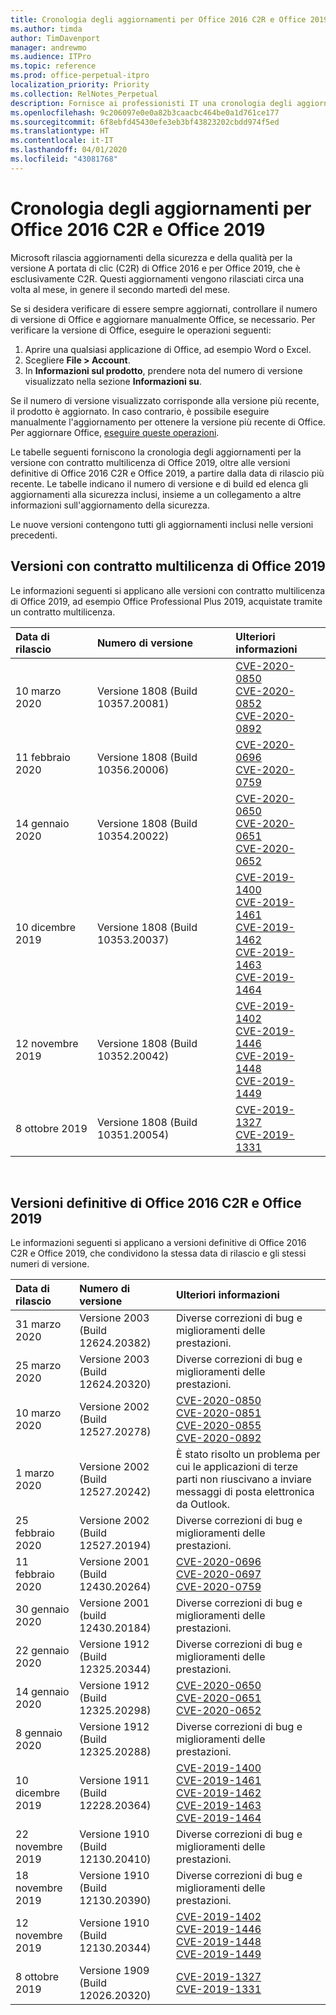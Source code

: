 ```yaml
---
title: Cronologia degli aggiornamenti per Office 2016 C2R e Office 2019
ms.author: timda
author: TimDavenport
manager: andrewmo
ms.audience: ITPro
ms.topic: reference
ms.prod: office-perpetual-itpro
localization_priority: Priority
ms.collection: RelNotes_Perpetual
description: Fornisce ai professionisti IT una cronologia degli aggiornamenti per le versioni con licenza perpetua di Office 2016 e 2019 che usano la tecnologia A portata di clic (C2R)
ms.openlocfilehash: 9c206097e0e0a82b3caacbc464be0a1d761ce177
ms.sourcegitcommit: 6f8ebfd45430efe3eb3bf43823202cbdd974f5ed
ms.translationtype: HT
ms.contentlocale: it-IT
ms.lasthandoff: 04/01/2020
ms.locfileid: "43081768"
---
```

# <a name="update-history-for-office-2016-c2r-and-office-2019"></a>Cronologia degli aggiornamenti per Office 2016 C2R e Office 2019

Microsoft rilascia aggiornamenti della sicurezza e della qualità per la versione A portata di clic (C2R) di Office 2016 e per Office 2019, che è esclusivamente C2R. Questi aggiornamenti vengono rilasciati circa una volta al mese, in genere il secondo martedì del mese.

Se si desidera verificare di essere sempre aggiornati, controllare il numero di versione di Office e aggiornare manualmente Office, se necessario. Per verificare la versione di Office, eseguire le operazioni seguenti:

  1.    Aprire una qualsiasi applicazione di Office, ad esempio Word o Excel.
  2.    Scegliere **File > Account**.
  3.    In **Informazioni sul prodotto**, prendere nota del numero di versione visualizzato nella sezione **Informazioni su**.

Se il numero di versione visualizzato corrisponde alla versione più recente, il prodotto è aggiornato. In caso contrario, è possibile eseguire manualmente l'aggiornamento per ottenere la versione più recente di Office. Per aggiornare Office, [eseguire queste operazioni](https://support.office.com/article/2ab296f3-7f03-43a2-8e50-46de917611c5).


Le tabelle seguenti forniscono la cronologia degli aggiornamenti per la versione con contratto multilicenza di Office 2019, oltre alle versioni definitive di Office 2016 C2R e Office 2019, a partire dalla data di rilascio più recente. Le tabelle indicano il numero di versione e di build ed elenca gli aggiornamenti alla sicurezza inclusi, insieme a un collegamento a altre informazioni sull'aggiornamento della sicurezza.

Le nuove versioni contengono tutti gli aggiornamenti inclusi nelle versioni precedenti.

## <a name="volume-licensed-versions-of-office-2019"></a>Versioni con contratto multilicenza di Office 2019
Le informazioni seguenti si applicano alle versioni con contratto multilicenza di Office 2019, ad esempio Office Professional Plus 2019, acquistate tramite un contratto multilicenza.

|**Data di rilascio**|**Numero di versione**|**Ulteriori informazioni**|
|:-----|:-----|:-----|
|10 marzo 2020   |Versione 1808 (Build 10357.20081)  |[CVE-2020-0850](https://portal.msrc.microsoft.com/it-IT/security-guidance/advisory/CVE-2020-0850) <br/> [CVE-2020-0852](https://portal.msrc.microsoft.com/it-IT/security-guidance/advisory/CVE-2020-0852) <br/> [CVE-2020-0892](https://portal.msrc.microsoft.com/it-IT/security-guidance/advisory/CVE-2020-0892) <br/>  |
|11 febbraio 2020   |Versione 1808 (Build 10356.20006)  |[CVE-2020-0696](https://portal.msrc.microsoft.com/it-IT/security-guidance/advisory/CVE-2020-0696) <br/> [CVE-2020-0759](https://portal.msrc.microsoft.com/it-IT/security-guidance/advisory/CVE-2020-0759) <br/>  |
|14 gennaio 2020   |Versione 1808 (Build 10354.20022)  |[CVE-2020-0650](https://portal.msrc.microsoft.com/it-IT/security-guidance/advisory/CVE-2020-0650) <br/> [CVE-2020-0651](https://portal.msrc.microsoft.com/it-IT/security-guidance/advisory/CVE-2020-0651) <br/> [CVE-2020-0652](https://portal.msrc.microsoft.com/it-IT/security-guidance/advisory/CVE-2020-0652) <br/>  |
|10 dicembre 2019   |Versione 1808 (Build 10353.20037)  |[CVE-2019-1400](https://portal.msrc.microsoft.com/it-IT/security-guidance/advisory/CVE-2019-1400) <br/> [CVE-2019-1461](https://portal.msrc.microsoft.com/it-IT/security-guidance/advisory/CVE-2019-1461) <br/> [CVE-2019-1462](https://portal.msrc.microsoft.com/it-IT/security-guidance/advisory/CVE-2019-1462) <br/> [CVE-2019-1463](https://portal.msrc.microsoft.com/it-IT/security-guidance/advisory/CVE-2019-1463) <br/> [CVE-2019-1464](https://portal.msrc.microsoft.com/it-IT/security-guidance/advisory/CVE-2019-1464) <br/> |
|12 novembre 2019   |Versione 1808 (Build 10352.20042)  |[CVE-2019-1402](https://portal.msrc.microsoft.com/it-IT/security-guidance/advisory/CVE-2019-1402) <br/> [CVE-2019-1446](https://portal.msrc.microsoft.com/it-IT/security-guidance/advisory/CVE-2019-1446) <br/> [CVE-2019-1448](https://portal.msrc.microsoft.com/it-IT/security-guidance/advisory/CVE-2019-1448) <br/> [CVE-2019-1449](https://portal.msrc.microsoft.com/it-IT/security-guidance/advisory/CVE-2019-1449) <br/>  |
|8 ottobre 2019   |Versione 1808 (Build 10351.20054)  |[CVE-2019-1327](https://portal.msrc.microsoft.com/it-IT/security-guidance/advisory/CVE-2019-1327) <br/> [CVE-2019-1331](https://portal.msrc.microsoft.com/it-IT/security-guidance/advisory/CVE-2019-1331) <br/> |








<br/>

## <a name="retail-versions-of-office-2016-c2r-and-office-2019"></a>Versioni definitive di Office 2016 C2R e Office 2019
Le informazioni seguenti si applicano a versioni definitive di Office 2016 C2R e Office 2019, che condividono la stessa data di rilascio e gli stessi numeri di versione.

|**Data di rilascio**|**Numero di versione**|**Ulteriori informazioni**|
|:-----|:-----|:-----|
|31 marzo 2020|Versione 2003 (Build 12624.20382)  |Diverse correzioni di bug e miglioramenti delle prestazioni. <br/>  |
|25 marzo 2020|Versione 2003 (Build 12624.20320)  |Diverse correzioni di bug e miglioramenti delle prestazioni. <br/>  |
|10 marzo 2020|Versione 2002 (Build 12527.20278)  |[CVE-2020-0850](https://portal.msrc.microsoft.com/it-IT/security-guidance/advisory/CVE-2020-0850) <br/> [CVE-2020-0851](https://portal.msrc.microsoft.com/it-IT/security-guidance/advisory/CVE-2020-0851) <br/> [CVE-2020-0855](https://portal.msrc.microsoft.com/it-IT/security-guidance/advisory/CVE-2020-0855) <br/> [CVE-2020-0892](https://portal.msrc.microsoft.com/it-IT/security-guidance/advisory/CVE-2020-0892) <br/>  |
|1 marzo 2020   |Versione 2002 (Build 12527.20242)  |È stato risolto un problema per cui le applicazioni di terze parti non riuscivano a inviare messaggi di posta elettronica da Outlook. <br/>  |
|25 febbraio 2020   |Versione 2002 (Build 12527.20194)  |Diverse correzioni di bug e miglioramenti delle prestazioni. <br/>  |
|11 febbraio 2020   |Versione 2001 (Build 12430.20264)  |[CVE-2020-0696](https://portal.msrc.microsoft.com/it-IT/security-guidance/advisory/CVE-2020-0696) <br/> [CVE-2020-0697](https://portal.msrc.microsoft.com/it-IT/security-guidance/advisory/CVE-2020-0697) <br/> [CVE-2020-0759](https://portal.msrc.microsoft.com/it-IT/security-guidance/advisory/CVE-2020-0759) <br/>  |
|30 gennaio 2020   |Versione 2001 (build 12430.20184)  |Diverse correzioni di bug e miglioramenti delle prestazioni. <br/>  |
|22 gennaio 2020   |Versione 1912 (Build 12325.20344)  |Diverse correzioni di bug e miglioramenti delle prestazioni. <br/>  |
|14 gennaio 2020   |Versione 1912 (Build 12325.20298)  |[CVE-2020-0650](https://portal.msrc.microsoft.com/it-IT/security-guidance/advisory/CVE-2020-0650) <br/> [CVE-2020-0651](https://portal.msrc.microsoft.com/it-IT/security-guidance/advisory/CVE-2020-0651) <br/> [CVE-2020-0652](https://portal.msrc.microsoft.com/it-IT/security-guidance/advisory/CVE-2020-0652) <br/>  |
|8 gennaio 2020   |Versione 1912 (Build 12325.20288)  |Diverse correzioni di bug e miglioramenti delle prestazioni. <br/>  |
|10 dicembre 2019   |Versione 1911 (Build 12228.20364)  |[CVE-2019-1400](https://portal.msrc.microsoft.com/it-IT/security-guidance/advisory/CVE-2019-1400) <br/> [CVE-2019-1461](https://portal.msrc.microsoft.com/it-IT/security-guidance/advisory/CVE-2019-1461) <br/> [CVE-2019-1462](https://portal.msrc.microsoft.com/it-IT/security-guidance/advisory/CVE-2019-1462) <br/> [CVE-2019-1463](https://portal.msrc.microsoft.com/it-IT/security-guidance/advisory/CVE-2019-1463) <br/> [CVE-2019-1464](https://portal.msrc.microsoft.com/it-IT/security-guidance/advisory/CVE-2019-1464) <br/> |
|22 novembre 2019   |Versione 1910 (Build 12130.20410)  |Diverse correzioni di bug e miglioramenti delle prestazioni.<br/>  |
|18 novembre 2019   |Versione 1910 (Build 12130.20390)  |Diverse correzioni di bug e miglioramenti delle prestazioni.<br/>  |
|12 novembre 2019   |Versione 1910 (Build 12130.20344)  |[CVE-2019-1402](https://portal.msrc.microsoft.com/it-IT/security-guidance/advisory/CVE-2019-1402) <br/> [CVE-2019-1446](https://portal.msrc.microsoft.com/it-IT/security-guidance/advisory/CVE-2019-1446) <br/> [CVE-2019-1448](https://portal.msrc.microsoft.com/it-IT/security-guidance/advisory/CVE-2019-1448) <br/> [CVE-2019-1449](https://portal.msrc.microsoft.com/it-IT/security-guidance/advisory/CVE-2019-1449) <br/>  |
|8 ottobre 2019   |Versione 1909 (Build 12026.20320)  |[CVE-2019-1327](https://portal.msrc.microsoft.com/it-IT/security-guidance/advisory/CVE-2019-1327) <br/> [CVE-2019-1331](https://portal.msrc.microsoft.com/it-IT/security-guidance/advisory/CVE-2019-1331) <br/> |








